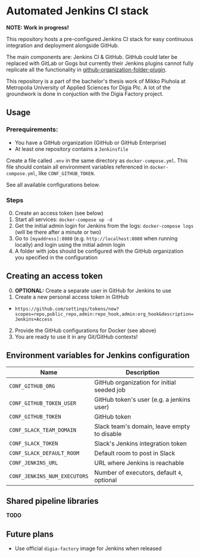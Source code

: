# Automated Jenkins CI stack

**NOTE: Work in progress!**

This repository hosts a pre-configured Jenkins CI stack for easy
continuous integration and deployment alongside GitHub.

The main components are: Jenkins CI & GitHub. GitHub could later
be replaced with GitLab or Gogs but currently their Jenkins plugins
cannot fully replicate all the functionality in
[github-organization-folder-plugin](https://github.com/jenkinsci/github-organization-folder-plugin).

This repository is a part of the bachelor's thesis work of
Mikko Piuhola at Metropolia University of Applied Sciences for Digia Plc.
A lot of the groundwork is done in conjuction with the Digia Factory project.

## Usage

### Prerequirements:

- You have a GitHub organization (GitHub or GitHub Enterprise)
- At least one repository contains a `Jenkinsfile`

Create a file called `.env` in the same directory as `docker-compose.yml`.
This file should contain all environment variables
referenced in `docker-compose.yml`, like `CONF_GITHUB_TOKEN`.

See all available configurations below.

### Steps

0. Create an access token (see below)
1. Start all services: `docker-compose up -d`
2. Get the initial admin login for Jenkins from the logs:
`docker-compose logs` (will be there after a minute or two)
3. Go to `[myaddress]:8080` (e.g. `http://localhost:8080` when running locally)
and login using the initial admin login
4. A folder with jobs should be configured with the GitHub
organization you specified in the configuration

## Creating an access token

0. **OPTIONAL:** Create a separate user in GitHub for Jenkins to use
1. Create a new personal access token in GitHub
  - `https://github.com/settings/tokens/new?scopes=repo,public_repo,admin:repo_hook,admin:org_hook&description=Jenkins+Access`
2. Provide the GitHub configurations for Docker (see above)
3. You are ready to use it in any Git/GitHub contexts!

## Environment variables for Jenkins configuration

| Name                         | Description                                 |
|------------------------------|---------------------------------------------|
| `CONF_GITHUB_ORG`            | GitHub organization for initial seeded job  |
| `CONF_GITHUB_TOKEN_USER`     | GitHub token's user (e.g. a jenkins user)   |
| `CONF_GITHUB_TOKEN`          | GitHub token                                |
| `CONF_SLACK_TEAM_DOMAIN`     | Slack team's domain, leave empty to disable |
| `CONF_SLACK_TOKEN`           | Slack's Jenkins integration token           |
| `CONF_SLACK_DEFAULT_ROOM`    | Default room to post in Slack               |
| `CONF_JENKINS_URL`           | URL where Jenkins is reachable              |
| `CONF_JENKINS_NUM_EXECUTORS` | Number of executors, default `4`, optional  |

## Shared pipeline libraries

**TODO**

## Future plans

- Use official `digia-factory` image for Jenkins when released

